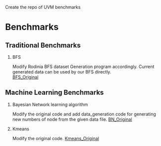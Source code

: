 Create the repo of UVM benchmarks
# Benchmarks

## Traditional Benchmarks
1. BFS 

    Modify Rodinia BFS dataset Generation program accordingly. Current generated data can be used by our BFS directly.  
    [BFS_Original](https://github.com/rafalk342/bfs-cuda)



## Machine Learning Benchmarks

1. Bayesian Network learning algorithm

    Modify the original code and add data_generation code for generating new numbers of node from the given data file. 
    [BN_Original](https://github.com/Emma926/BN-GPU)

2. Kmeans 

    Modify the original code. 
    [Kmeans_Original](https://github.com/goldsborough/k-means)
